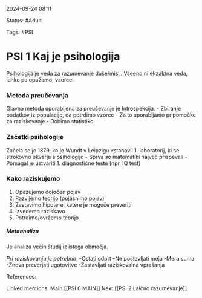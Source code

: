 2024-09-24 08:11

Status: #Adult 

Tags: #PSI 

# PSI 1 Kaj je psihologija
Psihologija je veda za razumevanje duše/misli. Vseeno ni ekzaktna veda, lahko pa opažamo, vzorce.
### Metoda preučevanja
Glavna metoda uporabljena za preučevanje je Introspekcija:
	- Zbiranje podatkov iz populacije, da potrdimo vzorec
	- Za to uporabljamo pripomočke za raziskovanje
	- Dobimo statistiko
### Začetki psihologije
Začela se je 1879, ko je Wundt v Leipzigu vstanovil 1. laboratorij, ki se strokovno ukvarja s psihologijo
	- Sprva so matematiki največ prispevali
	- Pomagal je ustvariti 1. diagnostične teste (npr. IQ test)

### Kako raziskujemo
1. Opazujemo določen pojav
2. Razvijemo teorijo (pojasnimo pojav)
3. Zastavimo hipotere, katere je mogoče preveriti
4. Izvedemo raziskavo
5. Potrdimo/ovržemo teorijo
##### Metaanaliza
Je analiza večih študij iz istega območja.

*Pri raziskovanju je potrebno*:
	-Ostati odprt
	-Ne postavljati meja
	-Mera suma
	-Znova preverjati ugotovitve
	-Zastavljati raziskovalna vprašanja
	
References:

Linked mentions:
Main [[PSI 0 MAIN]]
Next [[PSI 2 Laično razumevanje]]
